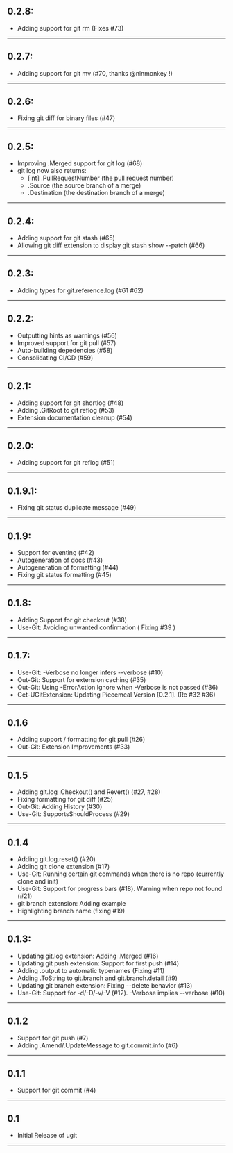 ## 0.2.8:
* Adding support for git rm (Fixes #73)
---

## 0.2.7:
* Adding support for git mv (#70, thanks @ninmonkey !)
---

## 0.2.6:
* Fixing git diff for binary files (#47)
---

## 0.2.5:
* Improving .Merged support for git log (#68)
* git log now also returns:
  * [int] .PullRequestNumber (the pull request number)
  * .Source (the source branch of a merge)
  * .Destination (the destination branch of a merge)
---

## 0.2.4:
* Adding support for git stash (#65)
* Allowing git diff extension to display git stash show --patch (#66)
---

## 0.2.3:
* Adding types for git.reference.log (#61 #62)
---

## 0.2.2:
* Outputting hints as warnings (#56)
* Improved support for git pull (#57)
* Auto-building depedencies (#58)
* Consolidating CI/CD (#59)
---

## 0.2.1:
* Adding support for git shortlog (#48)
* Adding .GitRoot to git reflog (#53)
* Extension documentation cleanup (#54)
---

## 0.2.0:
* Adding support for git reflog (#51)
---

## 0.1.9.1:
* Fixing git status duplicate message (#49)
---

## 0.1.9:
* Support for eventing (#42)
* Autogeneration of docs (#43)
* Autogeneration of formatting (#44)
* Fixing git status formatting (#45)
---

## 0.1.8:
* Adding Support for git checkout (#38)
* Use-Git:  Avoiding unwanted confirmation ( Fixing #39 )
---

## 0.1.7:
* Use-Git: -Verbose no longer infers --verbose (#10)
* Out-Git: Support for extension caching (#35)
* Out-Git: Using -ErrorAction Ignore when -Verbose is not passed (#36)
* Get-UGitExtension:  Updating Piecemeal Version [0.2.1].  (Re #32 #36)
---

## 0.1.6
* Adding support / formatting for git pull (#26)
* Out-Git:  Extension Improvements (#33)
---

## 0.1.5
* Adding git.log .Checkout() and Revert() (#27, #28)
* Fixing formatting for git diff (#25)
* Out-Git:  Adding History (#30)
* Use-Git:  SupportsShouldProcess (#29)
---

## 0.1.4
* Adding git.log.reset() (#20)
* Adding git clone extension (#17)
* Use-Git:  Running certain git commands when there is no repo (currently clone and init)
* Use-Git:  Support for progress bars (#18).  Warning when repo not found (#21)
* git branch extension:  Adding example
* Highlighting branch name (fixing #19)
---

## 0.1.3:
* Updating git.log extension:  Adding .Merged (#16)
* Updating git push extension:  Support for first push (#14)
* Adding .output to automatic typenames (Fixing #11)
* Adding .ToString to git.branch and git.branch.detail (#9)
* Updating git branch extension:  Fixing --delete behavior (#13)
* Use-Git:  Support for -d/-D/-v/-V (#12).  -Verbose implies --verbose (#10)
---
## 0.1.2
* Support for git push (#7)
* Adding .Amend/.UpdateMessage to git.commit.info (#6)
---
## 0.1.1
* Support for git commit (#4)
---
## 0.1
* Initial Release of ugit
---